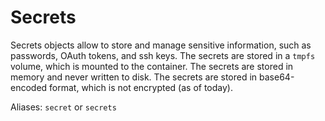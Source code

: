 #  Secrets

Secrets objects allow to store and manage sensitive information, such as passwords, OAuth tokens, and ssh keys. The secrets are stored in a `tmpfs` volume, which is mounted to the container. The secrets are stored in memory and never written to disk. The secrets are stored in base64-encoded format, which is not encrypted (as of today).

Aliases: `secret` or `secrets`
